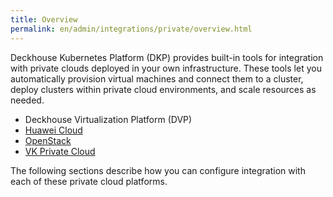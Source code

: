 ```yaml
---
title: Overview
permalink: en/admin/integrations/private/overview.html
---
```


Deckhouse Kubernetes Platform (DKP) provides built-in tools for integration with private clouds deployed in your own infrastructure.
These tools let you automatically provision virtual machines and connect them to a cluster,
deploy clusters within private cloud environments, and scale resources as needed.

- Deckhouse Virtualization Platform (DVP)
- [Huawei Cloud](./huaweicloud/huawei-authorization.html)
- [OpenStack](./openstack/сonnection-and-authorization.html)
- [VK Private Cloud](./vk/сonnection-and-authorization.html)

The following sections describe how you can configure integration with each of these private cloud platforms.
